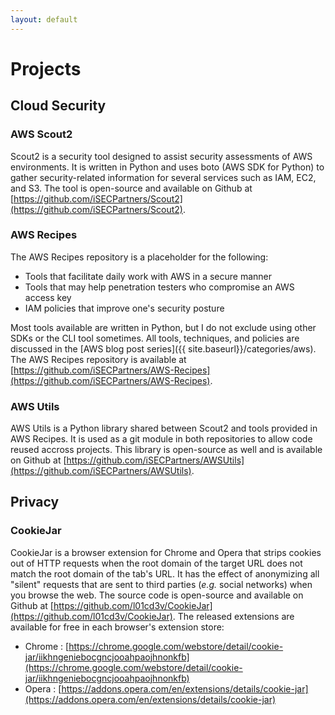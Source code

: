 ```yaml
---
layout: default
---
```


# Projects

## Cloud Security

### AWS Scout2

Scout2 is a security tool designed to assist security assessments of AWS
environments. It is written in Python and uses boto (AWS SDK for Python) to
gather security-related information for several services such as IAM, EC2, and
S3. The tool is open-source and available on Github at
[https://github.com/iSECPartners/Scout2](https://github.com/iSECPartners/Scout2).

### AWS Recipes

The AWS Recipes repository is a placeholder for the following:

* Tools that facilitate daily work with AWS in a secure manner
* Tools that may help penetration testers who compromise an AWS access key
* IAM policies that improve one's security posture

Most tools available are written in Python, but I do not exclude using other
SDKs or the CLI tool sometimes. All tools, techniques, and policies are
discussed in the [AWS blog post series]({{ site.baseurl}}/categories/aws). The
AWS Recipes repository is available at
[https://github.com/iSECPartners/AWS-Recipes](https://github.com/iSECPartners/AWS-Recipes).

### AWS Utils

AWS Utils is a Python library shared between Scout2 and tools provided in AWS
Recipes. It is used as a git module in both repositories to allow code reused
accross projects. This library is open-source as well and is available on Github at
[https://github.com/iSECPartners/AWSUtils](https://github.com/iSECPartners/AWSUtils).

## Privacy

### CookieJar

CookieJar is a browser extension for Chrome and Opera that strips cookies out
of HTTP requests when the root domain of the target URL does not match the root
domain of the tab's URL. It has the effect of anonymizing all "silent" requests
that are sent to third parties (_e.g._ social networks) when you browse the
web. The source code is open-source and available on Github at
[https://github.com/l01cd3v/CookieJar](https://github.com/l01cd3v/CookieJar).
The released extensions are available for free in each browser's extension
store:

* Chrome : [https://chrome.google.com/webstore/detail/cookie-jar/iikhngeniebocgncjooahpaojhnonkfb](https://chrome.google.com/webstore/detail/cookie-jar/iikhngeniebocgncjooahpaojhnonkfb)
* Opera : [https://addons.opera.com/en/extensions/details/cookie-jar](https://addons.opera.com/en/extensions/details/cookie-jar)



